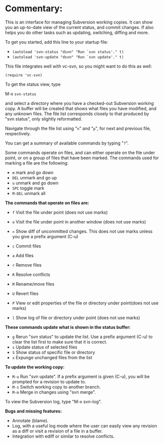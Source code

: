 # Commentary:

This is an interface for managing Subversion working copies.  It
can show you an up-to-date view of the current status, and commit
changes. If also helps you do other tasks such as updating,
switching, diffing and more.

To get you started, add this line to your startup file:

- ```(autoload 'svn-status "dsvn" "Run `svn status'." t)```
- ```(autoload 'svn-update "dsvn" "Run `svn update'." t)```

This file integrates well with vc-svn, so you might want to do this
as well:

```(require 'vc-svn)```

To get the status view, type

M-x `svn-status`

and select a directory where you have a checked-out Subversion
working copy.  A buffer will be created that shows what files you
have modified, and any unknown files.  The file list corresponds
closely to that produced by "svn status", only slightly
reformatted.

Navigate through the file list using "`n`" and "`p`", for next and
previous file, respectively.

You can get a summary of available commands by typing "`?`".

Some commands operate on files, and can either operate on the file
under point, or on a group of files that have been marked.  The
commands used for marking a file are the following:

- `m`      mark and go down
- `DEL`    unmark and go up
- `u`      unmark and go down
- `SPC`    toggle mark 
- `M-DEL`  unmark all 

**The commands that operate on files are:**

- `f` Visit the file under point (does not use marks)
- `o` Visit the file under point in another window (does not use marks)
- `=` Show diff of uncommitted changes.  This does not use marks unless you give a prefix argument (C-u) 

- `c`      Commit files
- `a`      Add files
- `r`      Remove files
- `R`      Resolve conflicts
- `M`      Rename/move files
- `U`      Revert files
- `P`      View or edit properties of the file or directory under point(does not use marks)
- `l`      Show log of file or directory under point (does not use marks)

**These commands update what is shown in the status buffer:**

- `g`      Rerun "svn status" to update the list.  Use a prefix argument (C-u) to clear the list first to make sure that it is correct.
- `s`      Update status of selected files
- `S`      Show status of specific file or directory
- `x`      Expunge unchanged files from the list

**To update the working copy:**

- `M-u`    Run "svn update".  If a prefix argument is given (C-u), you will be prompted for a revision to update to.
- `M-s`    Switch working copy to another branch.
- `M-m`    Merge in changes using "svn merge".

To view the Subversion log, type "M-x svn-log".

**Bugs and missing features:**

- Annotate (blame).
- Log, with a useful log mode where the user can easily view any revision as a diff or visit a revision of a file in a buffer.
- Integration with ediff or similar to resolve conflicts.
